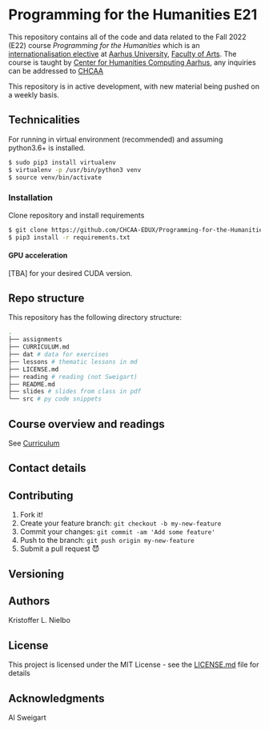 # Programming for the Humanities E21 #

This repository contains all of the code and data related to the Fall 2022 (E22) course _Programming for the Humanities_ which is an [internationalisation elective](https://kursuskatalog.au.dk/da/course/106983/Programming-for-the-Humanities) at [Aarhus University](https://international.au.dk/), [Faculty of Arts](https://arts.au.dk/en/). The course is taught by [Center for Humanities Computing Aarhus](https://chcaa.io/#/), any inquiries can be addressed to [CHCAA](mailto:chcaa@cas.au.dk?subject=[PftHe21]%20Student%20Inquiry)

This repository is in active development, with new material being pushed on a weekly basis.
## Technicalities

For running in virtual environment (recommended) and assuming python3.6+ is installed.

```bash
$ sudo pip3 install virtualenv
$ virtualenv -p /usr/bin/python3 venv
$ source venv/bin/activate
```

### Installation

Clone repository and install requirements

```bash
$ git clone https://github.com/CHCAA-EDUX/Programming-for-the-Humanities-E21.git
$ pip3 install -r requirements.txt
```

#### GPU acceleration

[TBA] for your desired CUDA version.

## Repo structure

This repository has the following directory structure:

```sh
.
├── assignments
├── CURRICULUM.md
├── dat # data for exercises
├── lessons # thematic lessons in md 
├── LICENSE.md
├── reading # reading (not Sweigart)
├── README.md
├── slides # slides from class in pdf
└── src # py code snippets

```

## Course overview and readings

See [Curriculum](https://github.com/CHCAA-EDUX/Programming-for-the-Humanities-E21/blob/main/CURRICULUM.md)

## Contact details

## Contributing

1. Fork it!
2. Create your feature branch: `git checkout -b my-new-feature`
3. Commit your changes: `git commit -am 'Add some feature'`
4. Push to the branch: `git push origin my-new-feature`
5. Submit a pull request :smiling_imp:

## Versioning


## Authors
Kristoffer L. Nielbo

## License

This project is licensed under the MIT License - see the [LICENSE.md](LICENSE.md) file for details

## Acknowledgments

Al Sweigart
